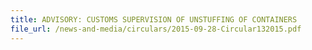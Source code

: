 ```yaml
---
title: ADVISORY: CUSTOMS SUPERVISION OF UNSTUFFING OF CONTAINERS
file_url: /news-and-media/circulars/2015-09-28-Circular132015.pdf
---
```

